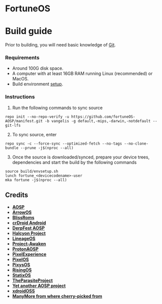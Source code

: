 # FortuneOS

# Build guide

Prior to building, you will need basic knowledge of [Git](https://www.atlassian.com/git/tutorials/atlassian-git-cheatsheet).

### Requirements
- Around 100G disk space.
- A computer with at least 16GB RAM running Linux (recommended) or MacOS.
- Build environment [setup](https://github.com/akhilnarang/scripts).

### Instructions
1. Run the following commands to sync source

```
repo init --no-repo-verify -u https://github.com/fortuneOS-AOSP/manifest.git -b vangelis -g default,-mips,-darwin,-notdefault --git-lfs
```
2. To sync source, enter

```
repo sync -c --force-sync --optimized-fetch --no-tags --no-clone-bundle --prune -j$(nproc --all)
```

3. Once the source is downloaded/synced, prepare your device trees, dependencies and start the build by the following commands

```
source build/envsetup.sh
lunch fortune_<devicecodename>-user
mka fortune -j$(nproc --all)
```

## Credits
 * [**AOSP**](https://android.googlesource.com/platform)
 * [**ArrowOS**](https://github.com/ArrowOS)
 * [**BlissRoms**](https://github.com/BlissRoms)
 * [**crDroid Android**](https://github.com/crdroidandroid)
 * [**DerpFest AOSP**](https://github.com/DerpFest-AOSP)
 * [**Halcyon Project**](https://github.com/halcyonproject)
 * [**LineageOS**](https://github.com/LineageOS)
 * [**Project-Awaken**](https://github.com/Project-Awaken)
 * [**ProtonAOSP**](https://github.com/ProtonAOSP)
 * [**PixelExperience**](https://github.com/PixelExperience)
 * [**PixelOS**](https://github.com/PixelOS-AOSP)
 * [**PixysOS**](https://github.com/PixysOS)
 * [**RisingOS**](https://github.com/RisingTechOSS)
 * [**StatixOS**](https://github.com/StatiXOS)
 * [**TheParasiteProject**](https://github.com/TheParasiteProject)
 * [**Yet another AOSP project**](https://github.com/Yaap)
 * [**xdroidOSS**](https://github.com/xdroid-oss)
 * [**ManyMore from where cherry-picked from**](https://github.com)
